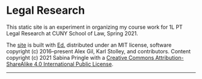 # Legal Research

This static site is an experiment in organizing my course work for 1L PT Legal Research at CUNY School of Law, Spring 2021.

The <a href="https://binipringle.github.io/legalresearch/">site</a> is built with <a href="https://minicomp.github.io/ed/">Ed.</a> distributed under an MIT license, software copyright (c) 2016–present Alex Gil, Karl Stolley, and contributors. Content copyright (c) 2021 Sabina Pringle with a <a href="https://creativecommons.org/licenses/by-sa/4.0/">Creative Commons Attribution-ShareAlike 4.0 International Public License</a>. 

---
